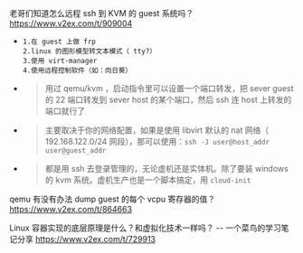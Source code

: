 
老哥们知道怎么远程 ssh 到 KVM 的 guest 系统吗？ https://www.v2ex.com/t/909004
- >
  ```
  1.在 guest 上做 frp
  2.linux 的图形模型转文本模式（ tty?）
  3.使用 virt-manager
  4.使用远程控制软件（如：向日葵）
  ```
- > 用过 qemu/kvm ，启动指令里可以设置一个端口转发，把 sever guest 的 22 端口转发到 sever host 的某个端口，然后 ssh 连 host 上转发的端口就行了
- > 主要取决于你的网络配置，如果是使用 libvirt 默认的 nat 网络（ 192.168.122.0/24 网段），那可以使用：`ssh -J user@host_addr user@guest_addr`
- > 都是用 ssh 去登录管理的，无论虚机还是实体机。除了要装 windows 的 kvm 系统。虚机生产也是一个脚本搞定，用 `cloud-init`

qemu 有没有办法 dump guest 的每个 vcpu 寄存器的值？ https://www.v2ex.com/t/864663

Linux 容器实现的底层原理是什么？和虚拟化技术一样吗？ -- 一个菜鸟的学习笔记分享 https://www.v2ex.com/t/729913
